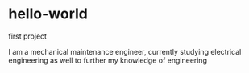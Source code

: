 # hello-world
first project

I am a mechanical maintenance engineer, currently studying electrical engineering as well to further my knowledge of engineering
